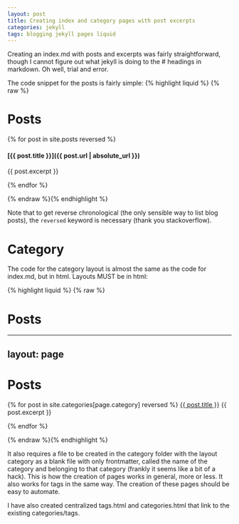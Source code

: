 ```yaml
---
layout: post
title: Creating index and category pages with post excerpts
categories: jekyll
tags: blogging jekyll pages liquid
---
```


Creating an index.md with posts and excerpts was fairly straightforward,
though I cannot figure out what jekyll is doing to the # headings in markdown.
Oh well, trial and error.

The code snippet for the posts is fairly simple:
{% highlight liquid %}
{% raw %}

# Posts
{% for post in site.posts reversed %}
#### [{{ post.title }}]({{ post.url | absolute_url }})
{{ post.excerpt }}


{% endfor %}

{% endraw %}{% endhighlight %}

Note that to get reverse chronological (the only sensible way to list blog
posts), the `reversed` keyword is necessary (thank you stackoverflow).

# Category
The code for the category layout is almost the same as the code for index.md,
but in html. Layouts MUST be in html:

{% highlight liquid %}
{% raw %}

# Posts

---
layout: page
---

<h1>Posts</h1>
{% for post in site.categories[page.category] reversed %}
<a href= "{{ post.url | absolute_url}}">{{ post.title }}</a>
{{ post.excerpt }}

{% endfor %}

{% endraw %}{% endhighlight %}

It also requires a file to be created in the category folder with the layout
category as a blank file with only frontmatter, called the name of the
category and belonging to that category (frankly it seems like a bit of a hack).
This is how the creation of pages works in general, more or less. It also
works for tags in the same way.
The creation of these pages should be easy to automate.

I have also created centralized tags.html and categories.html that link to the
existing categories/tags.

